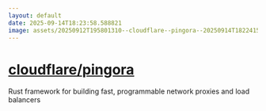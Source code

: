 ```yaml
---
layout: default
date: 2025-09-14T18:23:58.588821
image: assets/20250912T195801310--cloudflare--pingora--20250914T182241575--cropped.png
---
```


# [cloudflare/pingora](https://github.com/cloudflare/pingora)

Rust framework for building fast, programmable network proxies and load balancers
